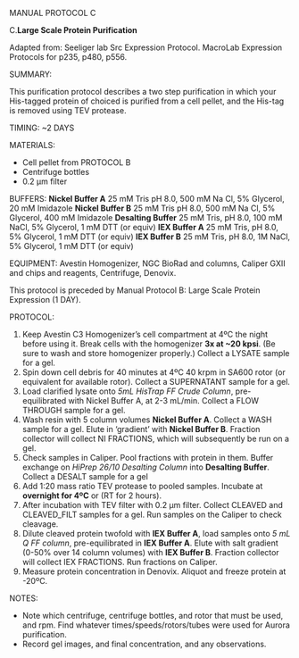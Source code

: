 MANUAL PROTOCOL C

C.**Large Scale Protein Purification**

Adapted from:
Seeliger lab Src Expression Protocol.
MacroLab Expression Protocols for p235, p480, p556.

SUMMARY:

This purification protocol describes a two step purification in which your His-tagged protein of choiced is purified from a cell pellet, and the His-tag is removed using TEV protease.

TIMING: ~2 DAYS

MATERIALS:
- Cell pellet from PROTOCOL B
- Centrifuge bottles
- 0.2 µm filter

BUFFERS:
**Nickel Buffer A**
25 mM Tris pH 8.0, 500 mM Na Cl, 5% Glycerol, 20 mM Imidazole
**Nickel Buffer B**
25 mM Tris pH 8.0, 500 mM Na Cl, 5% Glycerol, 400 mM Imidazole
**Desalting Buffer**
25 mM Tris, pH 8.0, 100 mM NaCl, 5% Glycerol, 1 mM DTT (or equiv)
**IEX Buffer A**
25 mM Tris, pH 8.0, 5% Glycerol, 1 mM DTT (or equiv)
**IEX Buffer B**
25 mM Tris, pH 8.0, 1M NaCl, 5% Glycerol, 1 mM DTT (or equiv)

EQUIPMENT: Avestin Homogenizer, NGC BioRad and columns, Caliper GXII and chips and reagents, Centrifuge, Denovix.

This protocol is preceded by Manual Protocol B: Large Scale Protein Expression (1 DAY).

PROTOCOL:

1.	Keep Avestin C3 Homogenizer’s cell compartment at 4ºC the night before using it. Break cells with the homogenizer **3x at ~20 kpsi**. (Be sure to wash and store homogenizer properly.)  Collect a LYSATE sample for a gel.
2.	Spin down cell debris for 40 minutes at 4ºC 40 krpm in SA600 rotor (or equivalent for available rotor). Collect a SUPERNATANT sample for a gel.
3.	Load clarified lysate onto *5mL HisTrap FF Crude Column*, pre-equilibrated with Nickel Buffer A, at 2-3 mL/min. Collect a FLOW THROUGH sample for a gel.
4.	Wash resin with 5 column volumes **Nickel Buffer A**. Collect a WASH sample for a gel. Elute in ‘gradient’ with **Nickel Buffer B**.  Fraction collector will collect NI FRACTIONS, which will subsequently be run on a gel.
5.	Check samples in Caliper. Pool fractions with protein in them. Buffer exchange on *HiPrep 26/10 Desalting Column* into **Desalting Buffer**. Collect a DESALT sample for a gel
6.	Add 1:20 mass ratio TEV protease to pooled samples. Incubate at **overnight for 4ºC** or (RT for 2 hours).
7.	After incubation with TEV filter with 0.2 µm filter. Collect CLEAVED and CLEAVED_FILT samples for a gel. Run samples on the Caliper to check cleavage.
8.	Dilute cleaved protein twofold with **IEX Buffer A**, load samples onto *5 mL Q FF column*, pre-equilibrated in **IEX Buffer A**. Elute with salt gradient (0-50% over 14 column volumes) with **IEX Buffer B**. Fraction collector will collect IEX FRACTIONS. Run fractions on Caliper.
9.	Measure protein concentration in Denovix. Aliquot and freeze protein at -20ºC. 

NOTES:

- Note which centrifuge, centrifuge bottles, and rotor that must be used, and rpm. Find whatever times/speeds/rotors/tubes were used for Aurora purification.
- Record gel images, and final concentration, and any observations.



